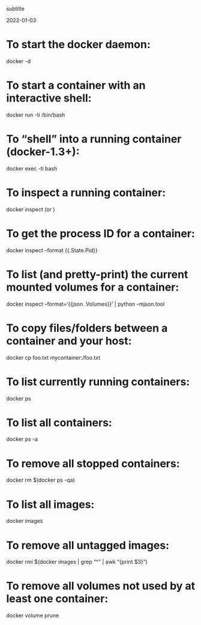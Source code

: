 subtitle

2022-01-03

To start the docker daemon:
===========================

docker -d

To start a container with an interactive shell:
===============================================

docker run -ti /bin/bash

To “shell” into a running container (docker-1.3+):
==================================================

docker exec -ti bash

To inspect a running container:
===============================

docker inspect (or )

To get the process ID for a container:
======================================

docker inspect –format {{.State.Pid}}

To list (and pretty-print) the current mounted volumes for a container:
=======================================================================

docker inspect –format=‘{{json .Volumes}}’ | python -mjson.tool

To copy files/folders between a container and your host:
========================================================

docker cp foo.txt mycontainer:/foo.txt

To list currently running containers:
=====================================

docker ps

To list all containers:
=======================

docker ps -a

To remove all stopped containers:
=================================

docker rm $(docker ps -qa)

To list all images:
===================

docker images

To remove all untagged images:
==============================

docker rmi $(docker images | grep “^” | awk “{print $3}”)

To remove all volumes not used by at least one container:
=========================================================

docker volume prune
